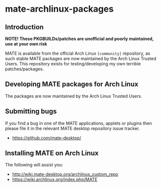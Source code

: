# mate-archlinux-packages

## Introduction

**NOTE! These PKGBUILDs/patches are unofficial and poorly maintained,
use at your own risk**

MATE is available from the official Arch Linux `[community]` repository, as
such stable MATE packages are now maintained by the Arch Linux Trusted Users.
This repository exists for testing/developing my own terrible patches/packages.

## Developing MATE packages for Arch Linux

The packages are now maintained by the Arch Linux Trusted Users.

## Submitting bugs

If you find a bug in one of the MATE applications, applets or plugins then
please file it in the relevant MATE desktop repository issue tracker.

  * <https://github.com/mate-desktop/>


## Installing MATE on Arch Linux

The following will assist you:

  * <http://wiki.mate-desktop.org/archlinux_custom_repo>
  * <https://wiki.archlinux.org/index.php/MATE>
